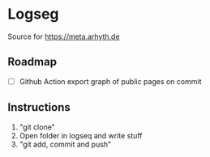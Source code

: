Logseg
===
Source for https://meta.arhyth.de

## Roadmap
- [ ] Github Action export graph of public pages on commit

## Instructions
1. "git clone"
2. Open folder in logseq and write stuff
3. "git add, commit and push"
